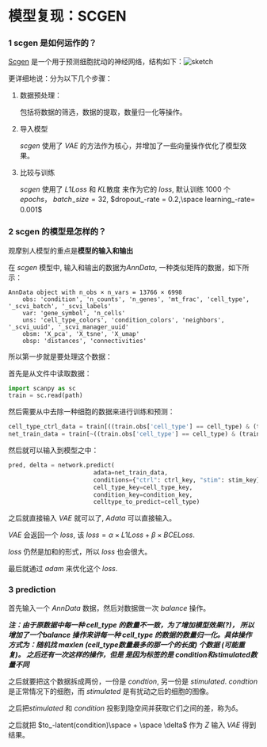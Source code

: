 # 模型复现：SCGEN

### 1 scgen 是如何运作的？

[Scgen](https://github.com/theislab/scgen) 是一个用于预测细胞扰动的神经网络，结构如下：![sketch](/Users/tongtongtot/Desktop/crack-GAN-in-90-days/notes/week2/sketch.png)

更详细地说：分为以下几个步骤：

1. 数据预处理：

    包括将数据的筛选，数据的提取，数量归一化等操作。

2. 导入模型

    $scgen$ 使用了 $VAE$ 的方法作为核心，并增加了一些向量操作优化了模型效果。

3. 比较与训练

    $scgen$ 使用了 $L1Loss$ 和 $KL$散度 来作为它的 $loss$, 默认训练 1000 个 $epochs$， $batch_-size = 32$, $dropout_-rate = 0.2,\space learning_-rate= 0.001$ 

### 2 scgen 的模型是怎样的？

观摩别人模型的重点是**模型的输入和输出**

在 $scgen$ 模型中, 输入和输出的数据为$AnnData$, 一种类似矩阵的数据，如下所示：

```jupyter
AnnData object with n_obs × n_vars = 13766 × 6998
    obs: 'condition', 'n_counts', 'n_genes', 'mt_frac', 'cell_type', '_scvi_batch', '_scvi_labels'
    var: 'gene_symbol', 'n_cells'
    uns: 'cell_type_colors', 'condition_colors', 'neighbors', '_scvi_uuid', '_scvi_manager_uuid'
    obsm: 'X_pca', 'X_tsne', 'X_umap'
    obsp: 'distances', 'connectivities'
```

所以第一步就是要处理这个数据：

首先是从文件中读取数据：

```python
import scanpy as sc
train = sc.read(path)
```

然后需要从中去除一种细胞的数据来进行训练和预测：

```python
cell_type_ctrl_data = train[((train.obs['cell_type'] == cell_type) & (train.obs['condition'] == 'control'))]
net_train_data = train[~((train.obs['cell_type'] == cell_type) & (train.obs['condition'] == 'stimulated'))]
```

然后就可以输入到模型之中：

```python
pred, delta = network.predict(
  						adata=net_train_data, 
  						conditions={"ctrl": ctrl_key, "stim": stim_key}, 
  						cell_type_key=cell_type_key,
  						condition_key=condition_key, 
  						celltype_to_predict=cell_type)
```

之后就直接输入 $VAE$ 就可以了, $Adata$ 可以直接输入。

$VAE$ 会返回一个 $loss$, 该 $loss = \alpha \times L1Loss + \beta \times BCELoss$.

$loss$ 仍然是加和的形式，所以 $loss$ 也会很大。

最后就通过 $adam$ 来优化这个 $loss$.

### 3 prediction

首先输入一个 $AnnData$ 数据，然后对数据做一次 $balance$ 操作。

***注：由于原数据中每一种 cell_type 的数量不一致，为了增加模型效果(?)， 所以增加了一个balance 操作来讲每一种 cell_type 的数据的数量归一化。具体操作方式为：随机找 maxlen (cell_type数量最多的那一个的长度) 个数据 (可能重复)。 之后还有一次这样的操作，但是 是因为标签的是 condition和stimulated数量不同***

之后就要把这个数据拆成两份，一份是 $condtion$, 另一份是 $stimulated$. $condtion$ 是正常情况下的细胞，而 $stimulated$ 是有扰动之后的细胞的图像。

之后把$stimulated$ 和 $condition$ 投影到隐空间并获取它们之间的差，称为$\delta$。

之后就把 $to_-latent(condition)\space + \space \delta$ 作为 $Z$ 输入 $VAE$ 得到结果。